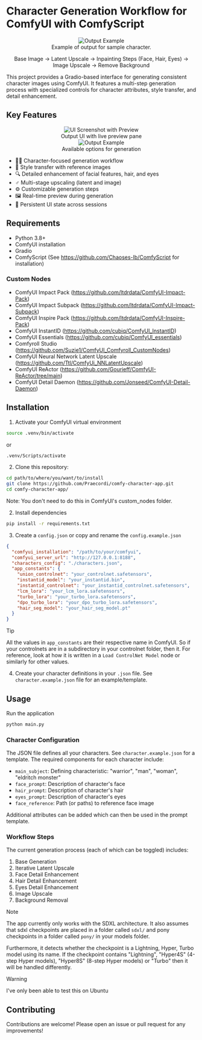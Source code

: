 # Character Generation Workflow for ComfyUI with ComfyScript

<div align="center">
  <image src="./res/strip.webp" alt="Output Example">
  <figcaption>Example of output for sample character.
  
  Base Image &rarr; Latent Upscale &rarr; Inpainting Steps (Face, Hair, Eyes) &rarr; Image Upscale &rarr; Remove Background</figcaption>
</div>

This project provides a Gradio-based interface for generating consistent character images using ComfyUI. It features a multi-step generation process with specialized controls for character attributes, style transfer, and detail enhancement.

## Key Features

<div align="center">
  <image src="./res/ui1.webp" alt="UI Screenshot with Preview">
  <figcaption>Output UI with live preview pane</figcaption>
</div>

<div align="center">
  <image src="./res/ui2.webp" alt="Output Example">
  <figcaption>Available options for generation</figcaption>
</div>

- 🧑‍🎨 Character-focused generation workflow
- 🎨 Style transfer with reference images
- 🔍 Detailed enhancement of facial features, hair, and eyes
- ‍♂️ Multi-stage upscaling (latent and image)
- ⚙️ Customizable generation steps
- 🖼️ Real-time preview during generation
- 💾 Persistent UI state across sessions

## Requirements

- Python 3.8+
- ComfyUI installation
- Gradio
- ComfyScript (See https://github.com/Chaoses-Ib/ComfyScript for installation)

### Custom Nodes

- ComfyUI Impact Pack (https://github.com/ltdrdata/ComfyUI-Impact-Pack)
- ComfyUI Impact Subpack (https://github.com/ltdrdata/ComfyUI-Impact-Subpack)
- ComfyUI Inspire Pack (https://github.com/ltdrdata/ComfyUI-Inspire-Pack)
- ComfyUI InstantID (https://github.com/cubiq/ComfyUI_InstantID)
- ComfyUI Essentials (https://github.com/cubiq/ComfyUI_essentials)
- Comfyroll Studio (https://github.com/Suzie1/ComfyUI_Comfyroll_CustomNodes)
- ComfyUI Neural Network Latent Upscale (https://github.com/Ttl/ComfyUi_NNLatentUpscale)
- ComfyUI ReActor (https://github.com/Gourieff/ComfyUI-ReActor/tree/main)
- ComfyUI Detail Daemon (https://github.com/Jonseed/ComfyUI-Detail-Daemon)

## Installation

1. Activate your ComfyUI virtual environment

```bash
source .venv/bin/activate
```

or

```cmd
.venv/Scripts/activate
```

2. Clone this repository:

```bash
cd path/to/where/you/want/to/install
git clone https://github.com/Praecordi/comfy-character-app.git
cd comfy-character-app/
```

Note: You don't need to do this in ComfyUI's custom_nodes folder.

2. Install dependencies

```bash
pip install -r requirements.txt
```

3. Create a `config.json` or copy and rename the `config.example.json`

```json
{
  "comfyui_installation": "/path/to/your/comfyui",
  "comfyui_server_url": "http://127.0.0.1:8188",
  "characters_config": "./characters.json",
  "app_constants": {
    "union_controlnet": "your_controlnet.safetensors",
    "instantid_model": "your_instantid.bin",
    "instantid_controlnet": "your_instantid_controlnet.safetensors",
    "lcm_lora": "your_lcm_lora.safetensors",
    "turbo_lora": "your_turbo_lora.safetensors",
    "dpo_turbo_lora": "your_dpo_turbo_lora.safetensors",
    "hair_seg_model": "your_hair_seg_model.pt"
  }
}
```

> [!TIP]
> All the values in `app_constants` are their respective name in ComfyUI. So if your controlnets are in a subdirectory in your controlnet folder, then it. For reference, look at how it is written in a `Load ControlNet Model` node or similarly for other values.

4. Create your character definitions in your `.json` file. See `character.example.json` file for an example/template.

## Usage

Run the application

```bash
python main.py
```

### Character Configuration

The JSON file defines all your characters. See `character.example.json` for a template. The required components for each character include:

- `main_subject`: Defining characteristic: "warrior", "man", "woman", "eldritch monster"
- `face_prompt`: Description of character's face
- `hair_prompt`: Description of character's hair
- `eyes_prompt`: Description of character's eyes
- `face_reference`: Path (or paths) to reference face image

Additional attributes can be added which can then be used in the prompt template.

### Workflow Steps

The current generation process (each of which can be toggled) includes:

1. Base Generation
2. Iterative Latent Upscale
3. Face Detail Enhancement
4. Hair Detail Enhancement
5. Eyes Detail Enhancement
6. Image Upscale
7. Background Removal

> [!NOTE]
> The app currently only works with the SDXL architecture. It also assumes that sdxl checkpoints are placed in a folder called `sdxl/` and pony checkpoints in a folder called `pony/` in your models folder.
>
> Furthermore, it detects whether the checkpoint is a Lightning, Hyper, Turbo model using its name. If the checkpoint contains "Lightning", "Hyper4S" (4-step Hyper models), "Hyper8S" (8-step Hyper models) or "Turbo" then it will be handled differently.

> [!WARNING]
> I've only been able to test this on Ubuntu

## Contributing

Contributions are welcome! Please open an issue or pull request for any improvements!
